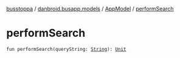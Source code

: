 [busstoppa](../../index.md) / [danbroid.busapp.models](../index.md) / [AppModel](index.md) / [performSearch](./perform-search.md)

# performSearch

`fun performSearch(queryString: `[`String`](https://kotlinlang.org/api/latest/jvm/stdlib/kotlin/-string/index.html)`): `[`Unit`](https://kotlinlang.org/api/latest/jvm/stdlib/kotlin/-unit/index.html)